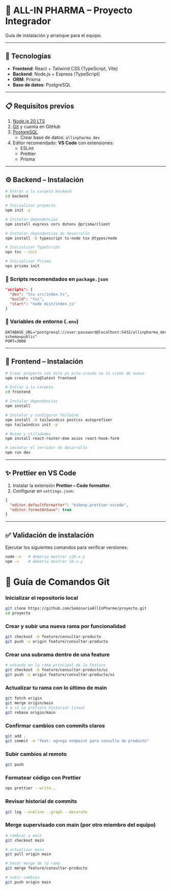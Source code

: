 # 💊 ALL-IN PHARMA – Proyecto Integrador  
Guía de instalación y arranque para el equipo.  

---

## 🚀 Tecnologías
- **Frontend**: React + Tailwind CSS (TypeScript, Vite)  
- **Backend**: Node.js + Express (TypeScript)  
- **ORM**: Prisma  
- **Base de datos**: PostgreSQL  

---

## 📋 Requisitos previos
1. [Node.js 20 LTS](https://nodejs.org/)  
2. [Git](https://git-scm.com/) y cuenta en GitHub  
3. [PostgreSQL](https://www.postgresql.org/download/)  
   - Crear base de datos: `allinpharma_dev`  
4. Editor recomendado: **VS Code** con extensiones:  
   - ESLint  
   - Prettier  
   - Prisma  

---

## ⚙️ Backend – Instalación
```bash
# Entrar a la carpeta backend
cd backend

# Inicializar proyecto
npm init -y

# Instalar dependencias
npm install express cors dotenv @prisma/client

# Instalar dependencias de desarrollo
npm install -D typescript ts-node tsx @types/node

# Inicializar TypeScript
npx tsc --init

# Inicializar Prisma
npx prisma init
```

### 📑 Scripts recomendados en `package.json`
```json
"scripts": {
  "dev": "tsx src/index.ts",
  "build": "tsc",
  "start": "node dist/index.js"
}
```

### 🌱 Variables de entorno (`.env`)
```env
DATABASE_URL="postgresql://user:password@localhost:5432/allinpharma_dev?schema=public"
PORT=3000
```

---

## 🎨 Frontend – Instalación
```bash
# Crear proyecto con Vite ya esta creado no lo creen de nuevo
npm create vite@latest frontend

# Entrar a la carpeta
cd frontend

# Instalar dependencias
npm install

# Instalar y configurar Tailwind
npm install -D tailwindcss postcss autoprefixer
npx tailwindcss init -p

# Ruteo y utilidades
npm install react-router-dom axios react-hook-form

# Levantar el servidor de desarrollo
npm run dev
```
---

## ✨ Prettier en VS Code
1. Instalar la extensión **Prettier – Code formatter**.  
2. Configurar en `settings.json`:  

```json
{
  "editor.defaultFormatter": "esbenp.prettier-vscode",
  "editor.formatOnSave": true
}
```

---

## ✅ Validación de instalación
Ejecutar los siguientes comandos para verificar versiones:  
```bash
node -v   # debería mostrar v20.x.y
npm -v    # debería mostrar 10.x.y
```

# 📌 Guía de Comandos Git

### Inicializar el repositorio local
```bash
git clone https://github.com/SeminarioAllInPharme/proyecto.git
cd proyecto
```

### Crear y subir una nueva rama por funcionalidad
```bash
git checkout -b feature/consultar-producto
git push -u origin feature/consultar-producto
```

### Crear una subrama dentro de una feature
```bash
# estando en la rama principal de la feature
git checkout -b feature/consultar-producto/ui
git push -u origin feature/consultar-producto/ui
```

### Actualizar tu rama con lo último de main
```bash
git fetch origin
git merge origin/main
# o si se prefiere historial lineal
git rebase origin/main
```

### Confirmar cambios con commits claros
```bash
git add .
git commit -m "feat: agrega endpoint para consulta de producto"
```

### Subir cambios al remoto
```bash
git push
```

### Formatear código con Prettier
```bash
npx prettier --write .
```

### Revisar historial de commits
```bash
git log --oneline --graph --decorate
```

### Merge supervisado con main (por otro miembro del equipo)
```bash
# cambiar a main
git checkout main

# actualizar main
git pull origin main

# hacer merge de la rama
git merge feature/consultar-producto

# subir cambios
git push origin main